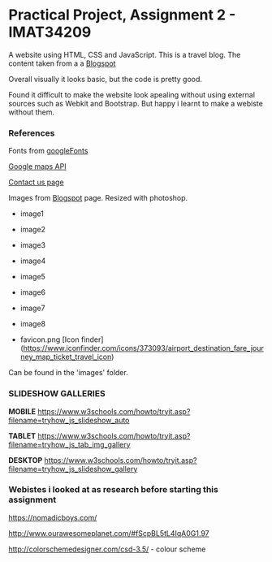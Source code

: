 
# Practical Project, Assignment 2 - IMAT34209
A website using HTML, CSS and JavaScript. This is a travel blog. The content taken from a 
a [Blogspot](http://stephfliessolo.blogspot.co.uk/?m=1)

Overall visually it looks basic, but the code is pretty good.

Found it difficult to make the website look apealing without using external sources such
as Webkit and Bootstrap. But happy i learnt to make a webiste without them. 

### References

Fonts from [googleFonts](https://fonts.google.com/)

[Google maps API](https://www.youtube.com/watch?v=Zxf1mnP5zcw&t=550s)

[Contact us page](https://codepen.io/wgnr/pen/iwDIh)

Images from [Blogspot](http://stephfliessolo.blogspot.co.uk/?m=1) page.
Resized with photoshop.
- image1
- image2
- image3
- image4
- image5
- image6
- image7
- image8

- favicon.png [Icon finder] (https://www.iconfinder.com/icons/373093/airport_destination_fare_journey_map_ticket_travel_icon)

Can be found in the 'images' folder. 

### SLIDESHOW GALLERIES

**MOBILE**
https://www.w3schools.com/howto/tryit.asp?filename=tryhow_js_slideshow_auto

**TABLET**
https://www.w3schools.com/howto/tryit.asp?filename=tryhow_js_tab_img_gallery

**DESKTOP**
https://www.w3schools.com/howto/tryit.asp?filename=tryhow_js_slideshow_gallery

### Webistes i looked at as research before starting this assignment 

https://nomadicboys.com/

http://www.ourawesomeplanet.com/#fScpBL5tL4IqA0G1.97

http://colorschemedesigner.com/csd-3.5/ - colour scheme